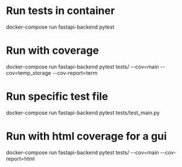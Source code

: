 # Run tests in container
docker-compose run fastapi-backend pytest

# Run with coverage
docker-compose run fastapi-backend pytest tests/ --cov=main --cov=temp_storage --cov-report=term

# Run specific test file
docker-compose run fastapi-backend pytest tests/test_main.py

# Run with html coverage for a gui
docker-compose run fastapi-backend pytest tests/ --cov=main --cov-report=html